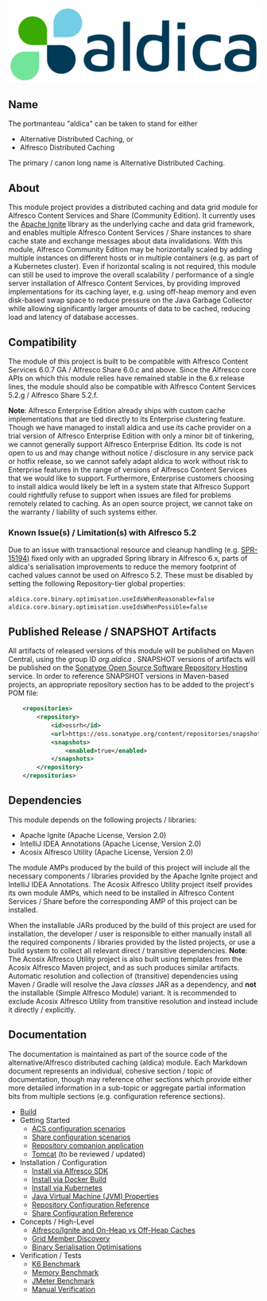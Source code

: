![aldica logo](./logo.png)

## Name

The portmanteau "aldica" can be taken to stand for either

- Alternative Distributed Caching, or
- Alfresco Distributed Caching

The primary / canon long name is Alternative Distributed Caching.

## About

This module project provides a distributed caching and data grid module for Alfresco Content Services and Share (Community Edition). It currently uses the [Apache Ignite](https://ignite.apache.org) library as the underlying cache and data grid framework, and enables multiple Alfresco Content Services / Share instances to share cache state and exchange messages about data invalidations. With this module, Alfresco Community Edition may be horizontally scaled by adding multiple instances on different hosts or in multiple containers (e.g. as part of a Kubernetes cluster). Even if horizontal scaling is not required, this module can still be used to improve the overall scalability / performance of a single server installation of Alfresco Content Services, by providing improved implementations for its caching layer, e.g. using off-heap memory and even disk-based swap space to reduce pressure on the Java Garbage Collector while allowing significantly larger amounts of data to be cached, reducing load and latency of database accesses.

## Compatibility

The module of this project is built to be compatible with Alfresco Content Services 6.0.7 GA / Alfresco Share 6.0.c and above. Since the Alfresco core APIs on which this module relies have remained stable in the 6.x release lines, the module should also be compatible with Alfresco Content Services 5.2.g / Alfresco Share 5.2.f.

**Note**: Alfresco Enterprise Edition already ships with custom cache implementations that are tied directly to its Enterprise clustering feature. Though we have managed to install aldica and use its cache provider on a trial version of Alfresco Enterprise Edition with only a minor bit of tinkering, we cannot generally support Alfresco Enterprise Edition. Its code is not open to us and may change without notice / disclosure in any service pack or hotfix release, so we cannot safely adapt aldica to work without risk to Enterprise features in the range of versions of Alfresco Content Services that we would like to support. Furthermore, Enterprise customers choosing to install aldica would likely be left in a system state that Alfresco Support could rightfully refuse to support when issues are filed for problems remotely related to caching. As an open source project, we cannot take on the warranty / liability of such systems either.

### Known Issue(s) / Limitation(s) with Alfresco 5.2

Due to an issue with transactional resource and cleanup handling (e.g. [SPR-15194](https://jira.spring.io/browse/SPR-15194)) fixed only with an upgraded Spring library in Alfresco 6.x, parts of aldica's serialisation improvements to reduce the memory footprint of cached values cannot be used on Alfresco 5.2. These must be disabled by setting the following Repository-tier global properties:

```
aldica.core.binary.optimisation.useIdsWhenReasonable=false
aldica.core.binary.optimisation.useIdsWhenPossible=false
```

## Published Release / SNAPSHOT Artifacts

All artifacts of released versions of this module will be published on Maven Central, using the group ID _org.aldica_ . SNAPSHOT versions of artifacts will be published on the [Sonatype Open Source Software Repository Hosting](https://oss.sonatype.org) service. In order to reference SNAPSHOT versions in Maven-based projects, an appropriate repository section has to be added to the project's POM file:

```xml
    <repositories>
        <repository>
            <id>ossrh</id>
            <url>https://oss.sonatype.org/content/repositories/snapshots</url>
            <snapshots>
                <enabled>true</enabled>
            </snapshots>
        </repository>
    </repositories>
```

## Dependencies

This module depends on the following projects / libraries:

- Apache Ignite (Apache License, Version 2.0)
- IntelliJ IDEA Annotations (Apache License, Version 2.0)
- Acosix Alfresco Utility (Apache License, Version 2.0)

The module AMPs produced by the build of this project will include all the necessary components / libraries provided by the Apache Ignite project and IntelliJ IDEA Annotations. The Acosix Alfresco Utility project itself provides its own module AMPs, which need to be installed in Alfresco Content Services / Share before the corresponding AMP of this project can be installed.

When the installable JARs produced by the build of this project are used for installation, the developer / user is responsible to either manually install all the required components / libraries provided by the listed projects, or use a build system to collect all relevant direct / transitive dependencies.
**Note**: The Acosix Alfresco Utility project is also built using templates from the Acosix Alfresco Maven project, and as such produces similar artifacts. Automatic resolution and collection of (transitive) dependencies using Maven / Gradle will resolve the Java *classes* JAR as a dependency, and **not** the installable (Simple Alfresco Module) variant. It is recommended to exclude Acosix Alfresco Utility from transitive resolution and instead include it directly / explicitly.

## Documentation

The documentation is maintained as part of the source code of the alternative/Alfresco distributed caching (aldica) module. Each Markdown document represents an individual, cohesive section / topic of documentation, though may reference other sections which provide either more detailed information in a sub-topic or aggregate partial information bits from multiple sections (e.g. configuration reference sections).

- [Build](./docs/Build.md)
- Getting Started
    - [ACS configuration scenarios](./docs/GettingStarted-ACS-Scenarios.md)
    - [Share configuration scenarios](./docs/GettingStarted-Share-Scenarios.md)
    - [Repository companion application](./docs/GettingStarted-Companion-App.md) 
    - [Tomcat](./docs/GettingStarted-Tomcat.md) (to be reviewed / updated)
- Installation / Configuration
    - [Install via Alfresco SDK](./docs/Installation-SDK4.md)
    - [Install via Docker Build](./docs/Installation-Docker.md)
    - [Install via Kubernetes](./docs/Installation-Kubernetes.md)
    - [Java Virtual Machine (JVM) Properties](./docs/Configuration-JVMProperties.md)
    - [Repository Configuration Reference](./docs/Configuration-RepoReference.md)
    - [Share Configuration Reference](./docs/Configuration-ShareReference.md)
- Concepts / High-Level
    - [Alfresco/Ignite and On-Heap vs Off-Heap Caches](./docs/Concept-Caches.md)
    - [Grid Member Discovery](./docs/Concept-GridMemberDiscovery.md)
    - [Binary Serialisation Optimisations](./docs/Concept-BinarySerialiser.md)
- Verification / Tests
    - [K6 Benchmark](./docs/Test-K6.md)
    - [Memory Benchmark](./docs/Test-Memory-BM.md)
    - [JMeter Benchmark](./docs/Test-JMeter.md)
    - [Manual Verification](./docs/Test-Manual.md)
